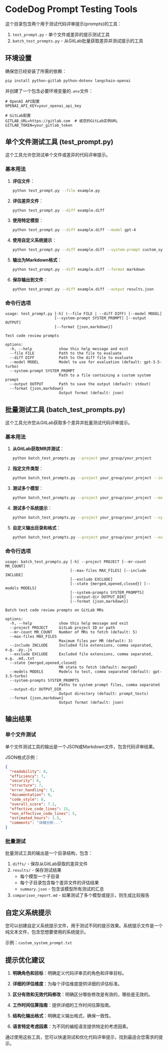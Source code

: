 # CodeDog Prompt Testing Tools

这个目录包含两个用于测试代码评审提示(prompts)的工具：

1. `test_prompt.py` - 单个文件或差异的提示测试工具
2. `batch_test_prompts.py` - 从GitLab批量获取差异并测试提示的工具

## 环境设置

确保您已经安装了所需的依赖：

```bash
pip install python-gitlab python-dotenv langchain-openai
```

并创建了一个包含必要环境变量的`.env`文件：

```
# OpenAI API配置
OPENAI_API_KEY=your_openai_api_key

# GitLab配置
GITLAB_URL=https://gitlab.com  # 或您的GitLab实例URL
GITLAB_TOKEN=your_gitlab_token
```

## 单个文件测试工具 (test_prompt.py)

这个工具允许您测试单个文件或差异的代码评审提示。

### 基本用法

1. **评估文件**：
   ```bash
   python test_prompt.py --file example.py
   ```

2. **评估差异文件**：
   ```bash
   python test_prompt.py --diff example.diff
   ```

3. **使用特定模型**：
   ```bash
   python test_prompt.py --diff example.diff --model gpt-4
   ```

4. **使用自定义系统提示**：
   ```bash
   python test_prompt.py --diff example.diff --system-prompt custom_system_prompt.txt
   ```

5. **输出为Markdown格式**：
   ```bash
   python test_prompt.py --diff example.diff --format markdown
   ```

6. **保存输出到文件**：
   ```bash
   python test_prompt.py --diff example.diff --output results.json
   ```

### 命令行选项

```
usage: test_prompt.py [-h] (--file FILE | --diff DIFF) [--model MODEL]
                      [--system-prompt SYSTEM_PROMPT] [--output OUTPUT]
                      [--format {json,markdown}]

Test code review prompts

options:
  -h, --help            show this help message and exit
  --file FILE           Path to the file to evaluate
  --diff DIFF           Path to the diff file to evaluate
  --model MODEL         Model to use for evaluation (default: gpt-3.5-turbo)
  --system-prompt SYSTEM_PROMPT
                        Path to a file containing a custom system prompt
  --output OUTPUT       Path to save the output (default: stdout)
  --format {json,markdown}
                        Output format (default: json)
```

## 批量测试工具 (batch_test_prompts.py)

这个工具允许您从GitLab获取多个差异并批量测试代码评审提示。

### 基本用法

1. **从GitLab获取MR并测试**：
   ```bash
   python batch_test_prompts.py --project your_group/your_project
   ```

2. **指定文件类型**：
   ```bash
   python batch_test_prompts.py --project your_group/your_project --include .py,.js --exclude .md,.txt
   ```

3. **测试多个模型**：
   ```bash
   python batch_test_prompts.py --project your_group/your_project --models gpt-3.5-turbo,gpt-4
   ```

4. **测试多个系统提示**：
   ```bash
   python batch_test_prompts.py --project your_group/your_project --system-prompts prompt1.txt,prompt2.txt
   ```

5. **自定义输出目录和格式**：
   ```bash
   python batch_test_prompts.py --project your_group/your_project --output-dir my_tests --format markdown
   ```

### 命令行选项

```
usage: batch_test_prompts.py [-h] --project PROJECT [--mr-count MR_COUNT]
                             [--max-files MAX_FILES] [--include INCLUDE]
                             [--exclude EXCLUDE]
                             [--state {merged,opened,closed}] [--models MODELS]
                             [--system-prompts SYSTEM_PROMPTS]
                             [--output-dir OUTPUT_DIR]
                             [--format {json,markdown}]

Batch test code review prompts on GitLab MRs

options:
  -h, --help            show this help message and exit
  --project PROJECT     GitLab project ID or path
  --mr-count MR_COUNT   Number of MRs to fetch (default: 5)
  --max-files MAX_FILES
                        Maximum files per MR (default: 3)
  --include INCLUDE     Included file extensions, comma separated, e.g. .py,.js
  --exclude EXCLUDE     Excluded file extensions, comma separated, e.g. .md,.txt
  --state {merged,opened,closed}
                        MR state to fetch (default: merged)
  --models MODELS       Models to test, comma separated (default: gpt-3.5-turbo)
  --system-prompts SYSTEM_PROMPTS
                        Paths to system prompt files, comma separated
  --output-dir OUTPUT_DIR
                        Output directory (default: prompt_tests)
  --format {json,markdown}
                        Output format (default: json)
```

## 输出结果

### 单个文件测试

单个文件测试工具的输出是一个JSON或Markdown文件，包含代码评审结果。

JSON格式示例：
```json
{
  "readability": 8,
  "efficiency": 7,
  "security": 6,
  "structure": 7,
  "error_handling": 5,
  "documentation": 9,
  "code_style": 8,
  "overall_score": 7.1,
  "effective_code_lines": 15,
  "non_effective_code_lines": 5,
  "estimated_hours": 1.5,
  "comments": "详细分析..."
}
```

### 批量测试

批量测试工具的输出是一个目录结构，包含：

1. `diffs/` - 保存从GitLab获取的差异文件
2. `results/` - 保存测试结果
   - 每个模型一个子目录
   - 每个子目录包含每个差异文件的评估结果
   - `summary.json` - 包含该模型所有测试的汇总
3. `comparison_report.md` - 如果测试了多个模型或提示，则生成比较报告

## 自定义系统提示

您可以创建自定义系统提示文件，用于测试不同的提示效果。系统提示文件是一个纯文本文件，包含您想要使用的系统提示。

示例：`custom_system_prompt.txt`

## 提示优化建议

1. **明确角色和目标**：明确定义代码评审员的角色和评审目标。

2. **详细的评估维度**：为每个评估维度提供详细的评估标准。

3. **区分有效和无效代码修改**：明确区分哪些修改是有效的，哪些是无效的。

4. **工作时间估算指南**：提供详细的工作时间估算指南。

5. **结构化输出格式**：明确定义输出格式，确保一致性。

6. **语言特定考虑因素**：为不同的编程语言提供特定的考虑因素。

通过使用这些工具，您可以快速测试和优化代码评审提示，找到最适合您需求的提示。
